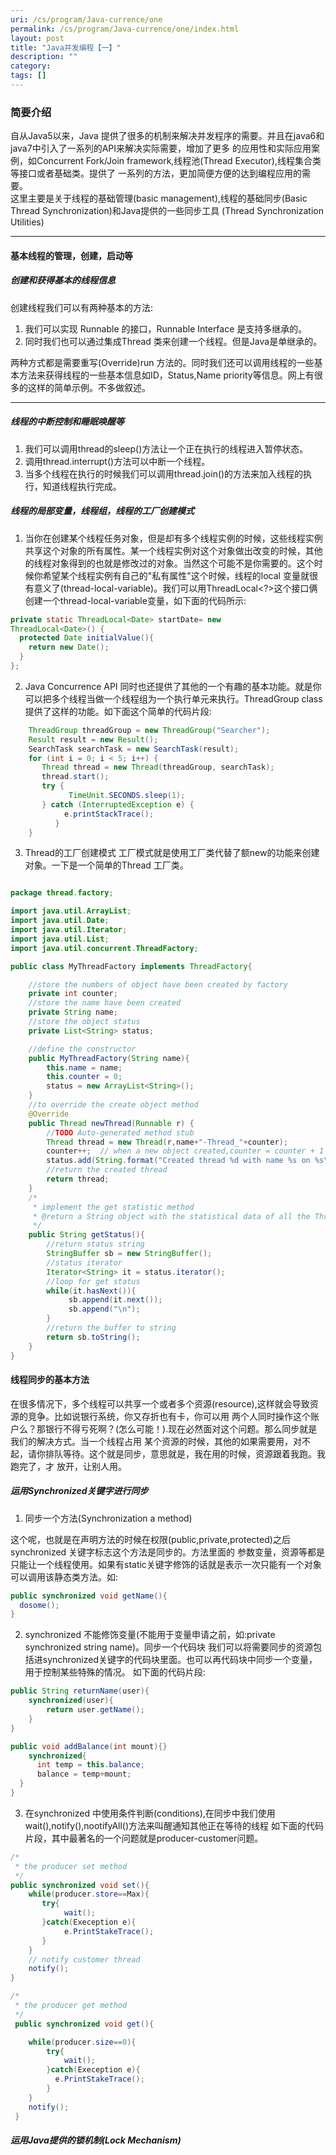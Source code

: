 ```yaml
---
uri: /cs/program/Java-currence/one
permalink: /cs/program/Java-currence/one/index.html
layout: post
title: "Java并发编程【一】"
description: ""
category:
tags: []
---
```


### 简要介绍

自从Java5以来，Java 提供了很多的机制来解决并发程序的需要。并且在java6和java7中引入了一系列的API来解决实际需要，增加了更多
的应用性和实际应用案例，如Concurrent Fork/Join framework,线程池(Thread Executor),线程集合类等接口或者基础类。提供了
一系列的方法，更加简便方便的达到编程应用的需要。</br>
这里主要是关于线程的基础管理(basic management),线程的基础同步(Basic Thread Synchronization)和Java提供的一些同步工具
(Thread Synchronization Utilities)

-------------

#### 基本线程的管理，创建，启动等

##### 创建和获得基本的线程信息

创建线程我们可以有两种基本的方法:

1. 我们可以实现 Runnable 的接口，Runnable Interface 是支持多继承的。
2. 同时我们也可以通过集成Thread 类来创建一个线程。但是Java是单继承的。

两种方式都是需要重写(Override)run 方法的。同时我们还可以调用线程的一些基本方法来获得线程的一些基本信息如ID，Status,Name
priority等信息。网上有很多的这样的简单示例。不多做叙述。

----------------

##### 线程的中断控制和睡眠唤醒等

1. 我们可以调用thread的sleep()方法让一个正在执行的线程进入暂停状态。
2. 调用thread.interrupt()方法可以中断一个线程。
3. 当多个线程在执行的时候我们可以调用thread.join()的方法来加入线程的执行，知道线程执行完成。

##### 线程的局部变量，线程组，线程的工厂创建模式

1. 当你在创建某个线程任务对象，但是却有多个线程实例的时候，这些线程实例共享这个对象的所有属性。某一个线程实例对这个对象做出改变的时候，其他的线程对象得到的也就是修改过的对象。当然这个可能不是你需要的。这个时候你希望某个线程实例有自己的"私有属性"这个时候，线程的local 变量就很有意义了(thread-local-variable)。我们可以用ThreadLocal<?>这个接口俩创建一个thread-local-variable变量，如下面的代码所示:

```java
private static ThreadLocal<Date> startDate= new
ThreadLocal<Date>() {
  protected Date initialValue(){
    return new Date();
  }
};
```

2. Java Concurrence API 同时也还提供了其他的一个有趣的基本功能。就是你可以把多个线程当做一个线程组为一个执行单元来执行。ThreadGroup class 提供了这样的功能。如下面这个简单的代码片段:

```java
    ThreadGroup threadGroup = new ThreadGroup("Searcher");
    Result result = new Result();
    SearchTask searchTask = new SearchTask(result);
    for (int i = 0; i < 5; i++) {
       Thread thread = new Thread(threadGroup, searchTask);
       thread.start();
       try {
             TimeUnit.SECONDS.sleep(1);
       } catch (InterruptedException e) {
            e.printStackTrace();
          }
    }
```

3. Thread的工厂创建模式
工厂模式就是使用工厂类代替了额new的功能来创建对象。一下是一个简单的Thread 工厂类。

``` java

package thread.factory;

import java.util.ArrayList;
import java.util.Date;
import java.util.Iterator;
import java.util.List;
import java.util.concurrent.ThreadFactory;

public class MyThreadFactory implements ThreadFactory{

    //store the numbers of object have been created by factory
    private int counter;
    //store the name have been created
    private String name;
    //store the object status
    private List<String> status;

    //define the constructor
    public MyThreadFactory(String name){
        this.name = name;
        this.counter = 0;
        status = new ArrayList<String>();
    }
    //to override the create object method
    @Override
    public Thread newThread(Runnable r) {
        //TODO Auto-generated method stub
        Thread thread = new Thread(r,name+"-Thread_"+counter);
        counter++;  // when a new object created,counter = counter + 1
        status.add(String.format("Created thread %d with name %s on %s\n",thread.getId(),thread.getName(),new Date()));
        //return the created thread
        return thread;
    }
    /*
     * implement the get statistic method
     * @return a String object with the statistical data of all the Thread objects created
     */
    public String getStatus(){
        //return status string
        StringBuffer sb = new StringBuffer();
        //status iterator
        Iterator<String> it = status.iterator();
        //loop for get status
        while(it.hasNext()){
             sb.append(it.next());
             sb.append("\n");
        }
        //return the buffer to string
        return sb.toString();
    }
}
```

#### 线程同步的基本方法

在很多情况下，多个线程可以共享一个或者多个资源(resource),这样就会导致资源的竞争。比如说银行系统，你又存折也有卡，你可以用
两个人同时操作这个账户么？那银行不得亏死啊？(怎么可能！).现在必然面对这个问题。那么同步就是我们的解决方式。当一个线程占用
某个资源的时候，其他的如果需要用，对不起，请你排队等待。这个就是同步，意思就是，我在用的时候，资源跟着我跑。我跑完了，才
放开，让别人用。

##### 运用Synchronized关键字进行同步

1. 同步一个方法(Synchronization a method)

这个呢，也就是在声明方法的时候在权限(public,private,protected)之后synchronized 关键字标志这个方法是同步的。方法里面的
参数变量，资源等都是只能让一个线程使用。如果有static关键字修饰的话就是表示一次只能有一个对象可以调用该静态类方法。如:

```java
public synchronized void getName(){
  dosome();
}
```

2. synchronized 不能修饰变量(不能用于变量申请之前，如:private synchronized string name)。同步一个代码块
我们可以将需要同步的资源包括进synchronized关键字的代码块里面。也可以再代码块中同步一个变量，用于控制某些特殊的情况。
如下面的代码片段:

```java
public String returnName(user){
    synchronized(user){
        return user.getName();
    }
}

public void addBalance(int mount){}
    synchronized{
      int temp = this.balance;
      balance = temp+mount;
  }
}
```

3. 在synchronized 中使用条件判断(conditions),在同步中我们使用wait(),notify(),nootifyAll()方法来叫醒通知其他正在等待的线程
如下面的代码片段，其中最著名的一个问题就是producer-customer问题。

```java
/*
 * the producer set method
 */
public synchronized void set(){
    while(producer.store==Max){
       try{
            wait();
       }catch(Exeception e){
            e.PrintStakeTrace();
       }
    }
    // notify customer thread
    notify();
}

/*
 * the producer get method
 */
 public synchronized void get(){

    while(producer.size==0){
        try{
            wait();
        }catch(Exeception e){
          e.PrintStakeTrace();
        }
    }
    notify();
 }

```

##### 运用Java提供的锁机制(Lock Mechanism)




